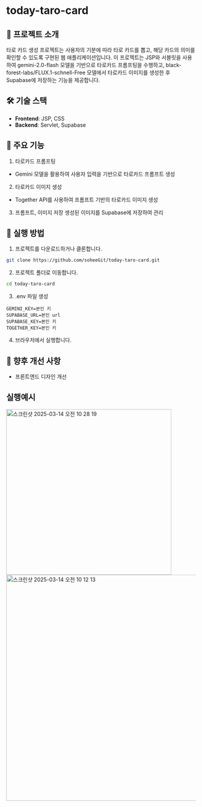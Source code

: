 # today-taro-card

## 📌 프로젝트 소개
타로 카드 생성 프로젝트는 사용자의 기분에 따라 타로 카드를 뽑고, 해당 카드의 의미를 확인할 수 있도록 구현된 웹 애플리케이션입니다. 
이 프로젝트는 JSP와 서블릿을 사용하여 gemini-2.0-flash 모델을 기반으로 타로카드 프롬프팅을 수행하고, black-forest-labs/FLUX.1-schnell-Free 모델에서 타로카드 이미지를 생성한 후 Supabase에 저장하는 기능을 제공합니다.

## 🛠 기술 스택
- **Frontend**: JSP, CSS
- **Backend**: Servlet, Supabase

## 🎯 주요 기능
1. 타로카드 프롬프팅
- Gemini 모델을 활용하여 사용자 입력을 기반으로 타로카드 프롬프트 생성
2. 타로카드 이미지 생성
- Together API를 사용하여 프롬프트 기반의 타로카드 이미지 생성
3. 프롬프트, 이미지 저장
생성된 이미지를 Supabase에 저장하여 관리

## 🚀 실행 방법
1. 프로젝트를 다운로드하거나 클론합니다.
```sh
git clone https://github.com/soheeGit/today-taro-card.git
```
2. 프로젝트 폴더로 이동합니다.
```sh
cd today-taro-card
```
3. .env 파일 생성
```env
GEMINI_KEY=본인 키
SUPABASE_URL=본인 url
SUPABASE_KEY=본인 키
TOGETHER_KEY=본인 키
```
4. 브라우저에서 실행합니다.

## 📌 향후 개선 사항
- 프론트엔드 디자인 개선

## 실행예시

<img width="439" alt="스크린샷 2025-03-14 오전 10 28 19" src="https://github.com/user-attachments/assets/d0873133-3417-470b-bf83-2e9f466dad4a" />

<img width="599" alt="스크린샷 2025-03-14 오전 10 12 13" src="https://github.com/user-attachments/assets/1c7fad8f-8256-426d-acfe-2819e0a4f579" />



